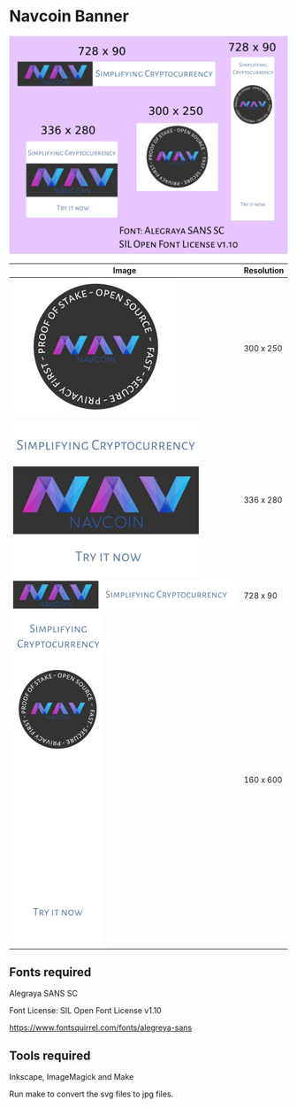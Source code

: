 # Navcoin Banner

![all](https://github.com/d4ndo/NavcoinBanner/blob/master/banner.jpg "all")


| Image | Resolution |
|-------|------------|
| ![300x250](https://github.com/d4ndo/NavcoinBanner/blob/master/banner300x250.jpg "300x250")  | 300 x 250 |
| ![336x280](https://github.com/d4ndo/NavcoinBanner/blob/master/banner336x280.jpg "336x280") | 336 x 280 |
| ![728x90](https://github.com/d4ndo/NavcoinBanner/blob/master/banner728x90.jpg "728x90") | 728 x 90 |
| ![160x600](https://github.com/d4ndo/NavcoinBanner/blob/master/banner160x600.jpg "160x600") | 160 x 600  |


## Fonts required

Alegraya SANS SC

Font License: SIL Open Font License v1.10

https://www.fontsquirrel.com/fonts/alegreya-sans

## Tools required

Inkscape, ImageMagick and Make

Run make to convert the svg files to jpg files.
